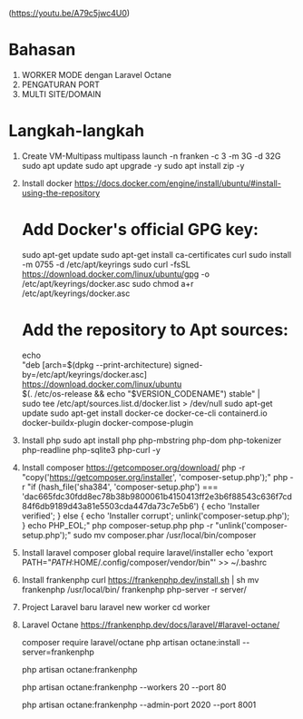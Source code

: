 (https://youtu.be/A79c5jwc4U0)

# Bahasan

1. WORKER MODE dengan Laravel Octane
2. PENGATURAN PORT
3. MULTI SITE/DOMAIN

# Langkah-langkah

1. Create VM-Multipass
   multipass launch -n franken -c 3 -m 3G -d 32G
   sudo apt update
   sudo apt upgrade -y
   sudo apt install zip -y

2. Install docker https://docs.docker.com/engine/install/ubuntu/#install-using-the-repository
   # Add Docker's official GPG key:
    sudo apt-get update
    sudo apt-get install ca-certificates curl
    sudo install -m 0755 -d /etc/apt/keyrings
    sudo curl -fsSL https://download.docker.com/linux/ubuntu/gpg -o /etc/apt/keyrings/docker.asc
    sudo chmod a+r /etc/apt/keyrings/docker.asc

    # Add the repository to Apt sources:
    echo \
        "deb [arch=$(dpkg --print-architecture) signed-by=/etc/apt/keyrings/docker.asc] https://download.docker.com/linux/ubuntu \
        $(. /etc/os-release && echo "$VERSION_CODENAME") stable" | \
        sudo tee /etc/apt/sources.list.d/docker.list > /dev/null
    sudo apt-get update
    sudo apt-get install docker-ce docker-ce-cli containerd.io docker-buildx-plugin docker-compose-plugin

3. Install php
   sudo apt install php php-mbstring php-dom php-tokenizer php-readline php-sqlite3 php-curl -y

4. Install composer https://getcomposer.org/download/
   php -r "copy('https://getcomposer.org/installer', 'composer-setup.php');"
   php -r "if (hash_file('sha384', 'composer-setup.php') === 'dac665fdc30fdd8ec78b38b9800061b4150413ff2e3b6f88543c636f7cd84f6db9189d43a81e5503cda447da73c7e5b6') { echo 'Installer verified'; } else { echo 'Installer corrupt'; unlink('composer-setup.php'); } echo PHP_EOL;"
   php composer-setup.php
   php -r "unlink('composer-setup.php');"
   sudo mv composer.phar /usr/local/bin/composer

5. Install laravel
   composer global require laravel/installer
   echo 'export PATH="$PATH:$HOME/.config/composer/vendor/bin"' >> ~/.bashrc

6. Install frankenphp
   curl https://frankenphp.dev/install.sh | sh
   mv frankenphp /usr/local/bin/
   frankenphp php-server -r server/

7. Project Laravel baru
   laravel new worker
   cd worker

8. Laravel Octane https://frankenphp.dev/docs/laravel/#laravel-octane/

   composer require laravel/octane
   php artisan octane:install --server=frankenphp

   php artisan octane:frankenphp

   php artisan octane:frankenphp --workers 20 --port 80

   php artisan octane:frankenphp --admin-port 2020 --port 8001
